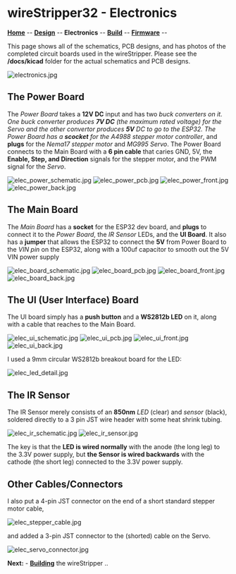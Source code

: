 # wireStripper32 - Electronics

**[Home](readme.md)** --
**[Design](design.md)** --
**Electronics** --
**[Build](build.md)** --
**[Firmware](firmware.md)** --

This page shows all of the schematics, PCB designs, and has
photos of the completed circuit boards used in the wireStripper.
Please see the **/docs/kicad** folder for the actual schematics
and PCB designs.


![electronics.jpg](images/electronics.jpg)


## The Power Board

The *Power Board* takes a **12V DC** input and has two **buck converters* on it.
One buck converter produces **7V DC** (the maximum rated voltage) for the
Servo and the other convertor produces **5V** DC to go to the ESP32.
The Power Board has a **scocket** for the *A4988 stepper motor controller**,
and **plugs** for the *Nema17 stepper motor* and *MG995 Servo*.
The Power Board connects to the Main Board with a **6 pin cable** that
caries GND, 5V, the **Enable, Step, and Direction** signals for
the stepper motor, and the PWM signal for the *Servo*.

![elec_power_schematic.jpg](images/elec_power_schematic.jpg)
![elec_power_pcb.jpg](images/elec_power_pcb.jpg)
![elec_power_front.jpg](images/elec_power_front.jpg)
![elec_power_back.jpg](images/elec_power_back.jpg)



## The Main Board

The *Main Board* has a **socket** for the ESP32 dev board, and
**plugs** to connect it to the *Power Board*, the *IR Sensor*
LEDs, and the **UI Board**.   It also has a **jumper** that
allows the ESP32 to connect the **5V** from Power Board to the
*VIN pin* on the ESP32, along with a 100uf capacitor to smooth
out the 5V VIN power supply

![elec_board_schematic.jpg](images/elec_board_schematic.jpg)
![elec_board_pcb.jpg](images/elec_board_pcb.jpg)
![elec_board_front.jpg](images/elec_board_front.jpg)
![elec_board_back.jpg](images/elec_board_back.jpg)



## The UI (User Interface) Board

The UI board simply has a **push button** and a **WS2812b LED**
on it, along with a cable that reaches to the Main Board.

![elec_ui_schematic.jpg](images/elec_ui_schematic.jpg)
![elec_ui_pcb.jpg](images/elec_ui_pcb.jpg)
![elec_ui_front.jpg](images/elec_ui_front.jpg)
![elec_ui_back.jpg](images/elec_ui_back.jpg)

I used a 9mm circular WS2812b breakout board for the LED:

![elec_led_detail.jpg](images/elec_led_detail.jpg)



## The IR Sensor

The IR Sensor merely consists of an **850nm** *LED* (clear)
and *sensor* (black), soldered directly to a 3 pin JST wire
header with some heat shrink tubing.

![elec_ir_schematic.jpg](images/elec_ir_schematic.jpg)
![elec_ir_sensor.jpg](images/elec_ir_sensor.jpg)

The key is that the **LED is wired normally** with the anode
(the long leg) to the 3.3V power supply, but **the Sensor is
wired backwards** with the cathode (the short leg) connected
to the 3.3V power supply.


## Other Cables/Connectors

I also put a 4-pin JST connector on the end of a short standard
stepper motor cable,

![elec_stepper_cable.jpg](images/elec_stepper_cable.jpg)

and added a 3-pin JST connector to the (shorted) cable on the
Servo.

![elec_servo_connector.jpg](images/elec_servo_connector.jpg)



**Next:** - [**Building**](building.md) the wireStripper ..
